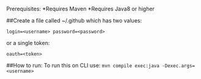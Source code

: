 
Prerequisites:
*Requires Maven
*Requires Java8 or higher

##Create a file called ~/.github which has two values:

`login=<username>
password=<password>`

or a single token:

`oauth=<token>`



##How to run:
To run this on CLI use:
    `mvn compile exec:java -Dexec.args=<username>`
